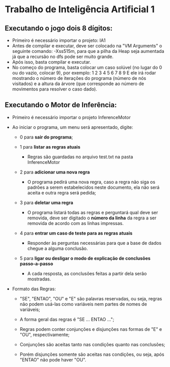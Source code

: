 # Trabalho de Inteligência Artificial 1

## Executando o jogo dois 8 dígitos:
  - Primeiro é necessário importar o projeto: IA1
  - Antes de compilar e executar, deve ser colocado na "VM Arguments" o seguinte comando: -Xss515m, para que a pilha da Heap seja aumentada 
    já que a recursão no dfs pode ser muito grande.
  - Após isso, basta compilar e executar.
  - No começo do programa, basta colocar um caso solúvel (no lugar do 0 ou do vazio, colocar 9), por exemplo:
    1 2 3
    4 5 6
    7 8 9
    E ele irá rodar mostrando o número de iterações do programa (número de nós visitados) e a altura da árvore (que corresponde ao número
    de movimentos para resolver o caso dado).

## Executando o Motor de Inferência:
  - Primeiro é necessário importar o projeto InferenceMotor
  - Ao iniciar o programa, um menu será apresentado, digite:
    - 0 para **sair do programa**;
    
    - 1 para **listar as regras atuais**
      - Regras são guardadas no arquivo test.txt na pasta InferenceMotor
      
    - 2 para **adicionar uma nova regra**
      - O programa pedirá uma nova regra, caso a regra não siga os padrões a serem estabelecidos neste documento, ela não será aceita e outra regra será pedida;

    - 3 para **deletar uma regra**
      - O programa listará todas as regras e perguntará qual deve ser removida, deve ser digitado o **número da linha** da regra a ser removida de acordo com as linhas impressas.
    
    - 4 para **entrar um caso de teste para as regras atuais**
      - Responder às perguntas necessárias para que a base de dados chegue a alguma conclusão.
    
    - 5 para **ligar ou desligar o modo de explicação de conclusões passo-a-passo** 
      - A cada resposta, as conclusões feitas a partir dela serão mostradas.

- Formato das Regras:
  - "SE", "ENTAO", "OU" e "E" são palavras reservadas, ou seja, regras não podem usá-las como variáveis nem partes de nomes de variáveis;

  - A forma geral das regras é "SE ... ENTAO ...";

  - Regras podem conter conjunções e disjunções nas formas de "E" e "OU", respectivamente;

  - Conjunções são aceitas tanto nas condições quanto nas conclusões;

  - Porém disjunções somente são aceitas nas condições, ou seja, após "ENTAO" não pode haver "OU".
